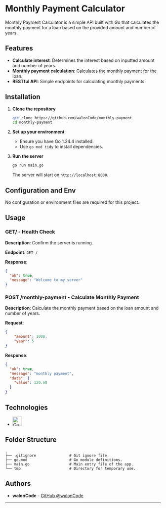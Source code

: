 # Monthly Payment Calculator

Monthly Payment Calculator is a simple API built with Go that calculates the monthly payment for a loan based on the provided amount and number of years.

## Features

- **Calculate interest**: Determines the interest based on inputted amount and number of years.
- **Monthly payment calculation**: Calculates the monthly payment for the loan.
- **RESTful API**: Simple endpoints for calculating monthly payments.

## Installation

1. **Clone the repository**
    ```sh
    git clone https://github.com/walonCode/monthly-payment
    cd monthly-payment
    ```

2. **Set up your environment**
    - Ensure you have Go 1.24.4 installed.
    - Use `go mod tidy` to install dependencies.

3. **Run the server**
    ```sh
    go run main.go
    ```
    The server will start on `http://localhost:8080`.

## Configuration and Env

No configuration or environment files are required for this project.

## Usage

### **GET/** - Health Check

**Description**: Confirm the server is running.

**Endpoint**: `GET /`

**Response**:
   ```json
   {
     "ok": true,
     "message": "Welcome to my server"
   }
   ```

### **POST /monthly-payment** - Calculate Monthly Payment

**Description**: Calculate the monthly payment based on the loan amount and number of years.

**Request**:
```json
{
    "amount": 1000,
    "year": 5
}
```

**Response**:
   ```json
   {
     "ok": true,
     "message": "monthly payment",
     "data": {
       "value": 120.68
     }
   }
   ```

## Technologies

- <img src="https://golang.org/doc/gopher/frontpage.png" width="30" height="30" alt="Go">

## Folder Structure

```
.
├── .gitignore               # Git ignore file.
├── go.mod                   # Go module definitions.
├── main.go                  # Main entry file of the app.
└── tmp                      # Directory for temporary use.
```

## Authors

- **walonCode** - [GitHub @walonCode](https://github.com/walonCode)

---
